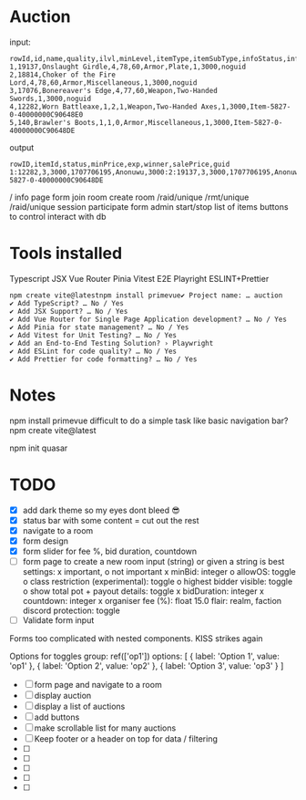 # Auction

input:
```
rowId,id,name,quality,ilvl,minLevel,itemType,itemSubType,infoStatus,infoMinPrice,guid
1,19137,Onslaught Girdle,4,78,60,Armor,Plate,1,3000,noguid
2,18814,Choker of the Fire Lord,4,78,60,Armor,Miscellaneous,1,3000,noguid
3,17076,Bonereaver's Edge,4,77,60,Weapon,Two-Handed Swords,1,3000,noguid
4,12282,Worn Battleaxe,1,2,1,Weapon,Two-Handed Axes,1,3000,Item-5827-0-40000000C90648E0
5,140,Brawler's Boots,1,1,0,Armor,Miscellaneous,1,3000,Item-5827-0-40000000C90648DE
```
output
```
rowID,itemId,status,minPrice,exp,winner,salePrice,guid
1:12282,3,3000,1707706195,Anonuwu,3000:2:19137,3,3000,1707706195,Anonuwu,3100,Item-5827-0-40000000C90648DE
```

/ info page
    form
    join room
    create room
/raid/unique
/rmt/unique
/raid/unique
    session
    participate form
    admin start/stop
    list of items
    buttons to control
    interact with db


# Tools installed
Typescript
JSX
Vue Router
Pinia
Vitest
E2E Playright
ESLINT+Prettier

```
npm create vite@latestnpm install primevue✔ Project name: … auction
✔ Add TypeScript? … No / Yes
✔ Add JSX Support? … No / Yes
✔ Add Vue Router for Single Page Application development? … No / Yes
✔ Add Pinia for state management? … No / Yes
✔ Add Vitest for Unit Testing? … No / Yes
✔ Add an End-to-End Testing Solution? › Playwright
✔ Add ESLint for code quality? … No / Yes
✔ Add Prettier for code formatting? … No / Yes
```

# Notes
npm install primevue
difficult to do a simple task like basic navigation bar?npm create vite@latest

npm init quasar

# TODO

- [x] add dark theme so my eyes dont bleed 😎
- [x] status bar with some content = cut out the rest
- [x] navigate to a room
- [x] form design
- [x] form slider for fee %, bid duration, countdown
- [ ] form page
    to create a new room
        input (string) or given a string is best
        settings: x important, o not important
            x minBid: integer
            o allowOS: toggle
            o class restriction (experimental): toggle
            o highest bidder visible: toggle
            o show total pot + payout details: toggle
            x bidDuration: integer
            x countdown: integer
            x organiser fee (%): float 15.0
        flair: realm, faction
        discord protection: toggle
- [ ] Validate form input

Forms too complicated with nested components.
KISS strikes again

Options for toggles
group: ref(['op1'])
options: [ { label: 'Option 1', value: 'op1' }, { label: 'Option 2', value: 'op2' }, { label: 'Option 3', value: 'op3' } ]
  <div class="q-pa-lg">
    <q-option-group
      v-model="group"
      :options="options"
      color="yellow"
      type="toggle"
    />
  </div>




- [ ] form page and navigate to a room
- [ ] display auction
- [ ] display a list of auctions
- [ ] add buttons
- [ ] make scrollable list for many auctions
- [ ] Keep footer or a header on top for data / filtering
- [ ]
- [ ]
- [ ]
- [ ]
- [ ]